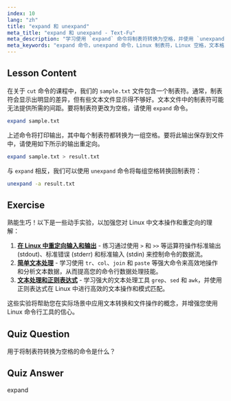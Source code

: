 ```yaml
---
index: 10
lang: "zh"
title: "expand 和 unexpand"
meta_title: "expand 和 unexpand - Text-Fu"
meta_description: "学习使用 `expand` 命令将制表符转换为空格，并使用 `unexpand` 将空格转换回制表符。通过本 Linux 教程改进文本文件格式。"
meta_keywords: "expand 命令，unexpand 命令，Linux 制表符，Linux 空格，文本格式化，Linux 教程，Linux 初学者，Linux 指南"
---
```


## Lesson Content

在关于 `cut` 命令的课程中，我们的 `sample.txt` 文件包含一个制表符。通常，制表符会显示出明显的差异，但有些文本文件显示得不够好。文本文件中的制表符可能无法提供所需的间距。要将制表符更改为空格，请使用 `expand` 命令。

```bash
expand sample.txt
```

上述命令将打印输出，其中每个制表符都转换为一组空格。要将此输出保存到文件中，请使用如下所示的输出重定向。

```bash
expand sample.txt > result.txt
```

与 `expand` 相反，我们可以使用 `unexpand` 命令将每组空格转换回制表符：

```bash
unexpand -a result.txt
```

## Exercise

熟能生巧！以下是一些动手实验，以加强您对 Linux 中文本操作和重定向的理解：

1. **[在 Linux 中重定向输入和输出](https://labex.io/zh/labs/comptia-redirecting-input-and-output-in-linux-590840)** - 练习通过使用 `>` 和 `>>` 等运算符操作标准输出 (stdout)、标准错误 (stderr) 和标准输入 (stdin) 来控制命令的数据流。
2. **[简单文本处理](https://labex.io/zh/labs/linux-simple-text-processing-18004)** - 学习使用 `tr`、`col`、`join` 和 `paste` 等强大命令来高效地操作和分析文本数据，从而提高您的命令行数据处理技能。
3. **[文本处理和正则表达式](https://labex.io/zh/labs/linux-text-processing-and-regular-expressions-18003)** - 学习强大的文本处理工具 `grep`、`sed` 和 `awk`，并使用正则表达式在 Linux 中进行高效的文本操作和模式匹配。

这些实验将帮助您在实际场景中应用文本转换和文件操作的概念，并增强您使用 Linux 命令行工具的信心。

## Quiz Question

用于将制表符转换为空格的命令是什么？

## Quiz Answer

expand

